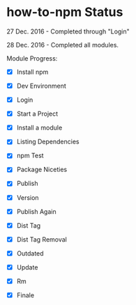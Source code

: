 # how-to-npm Status

27 Dec. 2016 - Completed through "Login"

28 Dec. 2016 - Completed all modules.

Module Progress:

- [x] Install npm

- [x] Dev Environment

- [x] Login

- [x] Start a Project

- [x] Install a module

- [x] Listing Dependencies

- [x] npm Test

- [x] Package Niceties

- [x] Publish

- [x] Version

- [x] Publish Again

- [x] Dist Tag

- [x] Dist Tag Removal

- [x] Outdated

- [x] Update

- [x] Rm

- [x] Finale
